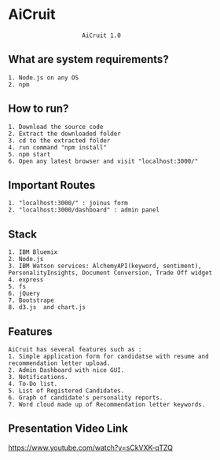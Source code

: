 # AiCruit

                         AiCruit 1.0

  
  What are system requirements?
  -----------------------------
	1. Node.js on any OS
	2. npm

  How to run?
  -----------
	1. Download the source code
	2. Extract the downloaded folder
	3. cd to the extracted folder
	4. run command "npm install"  
	5. npm start
	6. Open any latest browser and visit "localhost:3000/"

  Important Routes
  ----------------
	1. "localhost:3000/" : joinus form
	2. "localhost:3000/dashboard" : admin panel

  Stack
  -----
	1. IBM Bluemix 
	2. Node.js
	3. IBM Watson services: AlchemyAPI(keyword, sentiment), PersonalityInsights, Document Conversion, Trade Off widget
	4. express
	5. fs
	6. jQuery
	7. Bootstrape
	8. d3.js  and chart.js
	
  Features
  ---------
	AiCruit has several features such as :
	1. Simple application form for candidatse with resume and recommendation letter upload.
	2. Admin Dashboard with nice GUI.
	3. Notifications. 
	4. To-Do list.
	5. List of Registered Candidates.
	6. Graph of candidate's personality reports.
	7. Word cloud made up of Recommendation letter keywords.
 
 Presentation Video Link 
  ---------
  https://www.youtube.com/watch?v=sCkVXK-qTZQ
